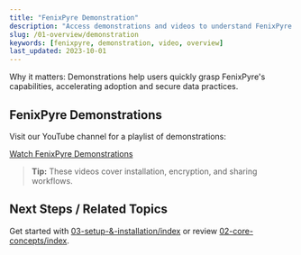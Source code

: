 ```yaml
---
title: "FenixPyre Demonstration"
description: "Access demonstrations and videos to understand FenixPyre's features and benefits (under 160 characters)."
slug: /01-overview/demonstration
keywords: [fenixpyre, demonstration, video, overview]
last_updated: 2023-10-01
---
```


Why it matters: Demonstrations help users quickly grasp FenixPyre's capabilities, accelerating adoption and secure data practices.

## FenixPyre Demonstrations
Visit our YouTube channel for a playlist of demonstrations:

[Watch FenixPyre Demonstrations](https://www.youtube.com/playlist?list=PLLfqzlZhqmlbBbtU_CD63ebWh8E9BhD6Q)

<!-- VIDEO: ./media/01-overview/demo-playlist.mp4 | Alt: FenixPyre demonstration playlist | Duration: 60s -->

> **Tip:** These videos cover installation, encryption, and sharing workflows.

## Next Steps / Related Topics
Get started with [03-setup-&-installation/index](/03-setup-&-installation/index) or review [02-core-concepts/index](/02-core-concepts/index).